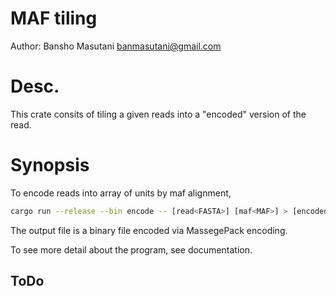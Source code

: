 # MAF tiling

Author: Bansho Masutani banmasutani@gmail.com

# Desc.

This crate consits of tiling a given reads into a "encoded" version of the read.

# Synopsis

To encode reads into array of units by maf alignment,
```bash
cargo run --release --bin encode -- [read<FASTA>] [maf<MAF>] > [encoded<Binary>]
```

The output file is a binary file encoded via MassegePack encoding.

To see more detail about the program, see documentation.

## ToDo
